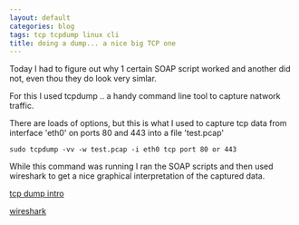 ```yaml
---
layout: default
categories: blog
tags: tcp tcpdump linux cli
title: doing a dump... a nice big TCP one
---
```


Today I had to figure out why 1 certain SOAP script worked and another did not,
even thou they do look very simlar.

For this I used tcpdump .. a handy command line tool to capture natwork traffic.

There are loads of options, but this is what I used to capture tcp data from 
interface 'eth0' on ports 80 and 443 into a file 'test.pcap'

    sudo tcpdump -vv -w test.pcap -i eth0 tcp port 80 or 443

While this command was running I ran the SOAP scripts and then used wireshark 
to get a nice graphical interpretation of the captured data.

[tcp dump intro](http://linux.byexamples.com/archives/283/simple-usage-of-tcpdump/)

[wireshark](http://www.wireshark.org/)

